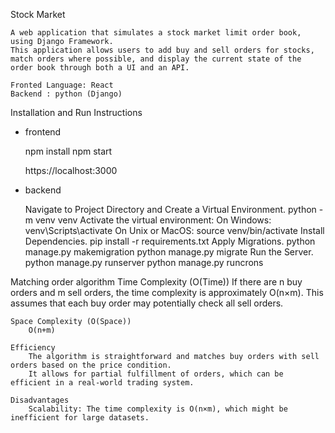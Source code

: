 Stock Market

    A web application that simulates a stock market limit order book, using Django Framework.
    This application allows users to add buy and sell orders for stocks, match orders where possible, and display the current state of the order book through both a UI and an API. 

    Fronted Language: React
    Backend : python (Django)

Installation and Run Instructions

 - frontend

   npm install
   npm start

   https://localhost:3000

 - backend

    Navigate to Project Directory and Create a Virtual Environment.
        python -m venv venv
        Activate the virtual environment:
            On Windows:  venv\Scripts\activate
            On Unix or MacOS:  source venv/bin/activate
    Install Dependencies.
        pip install -r requirements.txt
    Apply Migrations.
        python manage.py makemigration
        python manage.py migrate
    Run the Server.
        python manage.py runserver
        python manage.py runcrons

Matching order algorithm
    Time Complexity (O(Time))
        If there are n buy orders and m sell orders, the time complexity is approximately O(n×m). 
        This assumes that each buy order may potentially check all sell orders.

    Space Complexity (O(Space))
        O(n+m)

    Efficiency
        The algorithm is straightforward and matches buy orders with sell orders based on the price condition.
        It allows for partial fulfillment of orders, which can be efficient in a real-world trading system.
        
    Disadvantages
        Scalability: The time complexity is O(n×m), which might be inefficient for large datasets.

    
    





  